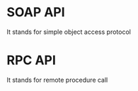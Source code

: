# SOAP API

It stands for simple object access protocol

# RPC API

It stands for remote procedure call